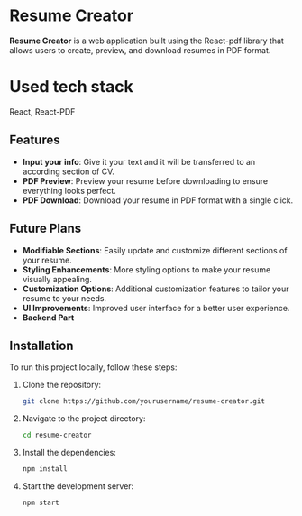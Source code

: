 # Resume Creator

**Resume Creator** is a web application built using the React-pdf library that allows users to create, preview, and download resumes in PDF format.

# Used tech stack

React, React-PDF

## Features

- **Input your info**: Give it your text and it will be transferred to an according section of CV.
- **PDF Preview**: Preview your resume before downloading to ensure everything looks perfect.
- **PDF Download**: Download your resume in PDF format with a single click.

## Future Plans
- **Modifiable Sections**: Easily update and customize different sections of your resume.
- **Styling Enhancements**: More styling options to make your resume visually appealing.
- **Customization Options**: Additional customization features to tailor your resume to your needs.
- **UI Improvements**: Improved user interface for a better user experience.
- **Backend Part**

## Installation

To run this project locally, follow these steps:

1. Clone the repository:
   ```bash
   git clone https://github.com/yourusername/resume-creator.git
2. Navigate to the project directory:
   ```bash
   cd resume-creator
3. Install the dependencies:
   ```bash
   npm install
4. Start the development server:
   ```bash
   npm start
